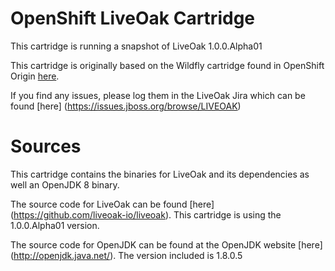 # OpenShift LiveOak Cartridge

This cartridge is running a snapshot of LiveOak 1.0.0.Alpha01

This cartridge is originally based on the Wildfly cartridge found in OpenShift Origin [here](https://github.com/openshift/origin-server/tree/master/cartridges/openshift-origin-cartridge-jbossas).  

If you find any issues, please log them in the LiveOak Jira which can be found [here] (https://issues.jboss.org/browse/LIVEOAK)

# Sources

This cartridge contains the binaries for LiveOak and its dependencies as well an OpenJDK 8 binary.

The source code for LiveOak can be found [here] (https://github.com/liveoak-io/liveoak). This cartridge is using the 1.0.0.Alpha01 version.

The source code for OpenJDK can be found at the OpenJDK website [here] (http://openjdk.java.net/). The version included is 1.8.0.5 


